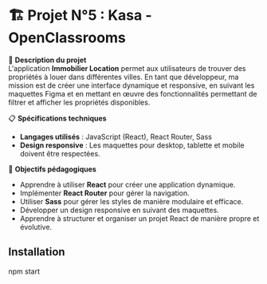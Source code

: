 
 # 🏗️ Projet N°5 : Kasa - OpenClassrooms 
📝 **Description du projet**  
L'application **Immobilier Location** permet aux utilisateurs de trouver des propriétés à louer dans différentes villes. En tant que développeur, ma mission est de créer une interface dynamique et responsive, en suivant les maquettes Figma et en mettant en œuvre des fonctionnalités permettant de filtrer et afficher les propriétés disponibles.

📋 **Spécifications techniques**  
- **Langages utilisés** : JavaScript (React), React Router, Sass
- **Design responsive** : Les maquettes pour desktop, tablette et mobile doivent être respectées.

🚀 **Objectifs pédagogiques**  
- Apprendre à utiliser **React** pour créer une application dynamique.
- Implémenter **React Router** pour gérer la navigation.
- Utiliser **Sass** pour gérer les styles de manière modulaire et efficace.
- Développer un design responsive en suivant des maquettes.
- Apprendre à structurer et organiser un projet React de manière propre et évolutive.

## Installation
npm start

